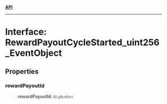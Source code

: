 [**API**](../../../README.md)

***

# Interface: RewardPayoutCycleStarted\_uint256\_EventObject

## Properties

### rewardPayoutId

> **rewardPayoutId**: `BigNumber`
